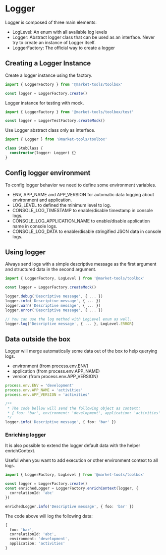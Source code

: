 # Logger

Logger is composed of three main elements:

- LogLevel: An enum with all available log levels
- Logger: Abstract logger class that can be used as an interface. Never try to create an instance of Logger itself.
- LoggerFactory: The official way to create a logger

## Creating a Logger Instance

Create a logger instance using the factory.

```typescript
import { LoggerFactory } from '@market-tools/toolbox'

const logger = LoggerFactory.create()
```

Logger instance for testing with mock.

```typescript
import { LoggerFactory } from '@market-tools/toolbox/test'

const logger = LoggerTestFactory.createMock()
```

Use Logger abstract class only as interface.

```typescript
import { Logger } from '@market-tools/toolbox'

class StubClass {
  constructor(logger: Logger) {}
}
```

## Config logger environment

To config logger behavior we need to define some environment variables.

- ENV, APP_NAME and APP_VERSION for automatic data logging about environment and application.
- LOG_LEVEL to defined the minimum level to log.
- CONSOLE_LOG_TIMESTAMP to enable/disable timestamp in console logs.
- CONSOLE_LOG_APPLICATION_NAME to enable/disable application name in console logs.
- CONSOLE_LOG_DATA to enable/disable stringified JSON data in console logs.

## Using logger

Always send logs with a simple descriptive message as the first argument and structured data in the second argument.

```typescript
import { LoggerFactory, LogLevel } from '@market-tools/toolbox'

const logger = LoggerFactory.createMock()

logger.debug('Descriptive message', { ... })
logger.info('Descriptive message', { ... })
logger.warn('Descriptive message', { ... })
logger.error('Descriptive message', { ... })

// You can use the log method with LogLevel enum as well.
logger.log('Descriptive message', { ... }, LogLevel.ERROR)
```

## Data outside the box

Logger will merge automatically some data out of the box to help querying logs.
- environment (from process.env.ENV)
- application (from process.env.APP_NAME)
- version (from process.env.APP_VERSION)

```typescript
process.env.ENV = 'development'
process.env.APP_NAME = 'activities'
process.env.APP_VERSION = 'activities'

/**
 * The code bellow will send the following object as context:
 * { foo: 'bar', environment: 'development', application: 'activities' }
 */
logger.info('Descriptive message', { foo: 'bar' })
```

### Enriching logger

It is also possible to extend the logger default data with the helper enrichContext.

Useful when you want to add execution or other environment context to all logs.

```typescript
import { LoggerFactory, LogLevel } from '@market-tools/toolbox'

const logger = LoggerFactory.create()
const enrichedLogger = LoggerFactory.enrichContext(logger, {
  correlationId: 'abc'
})

enrichedLogger.info('Descriptive message', { foo: 'bar' })
```

The code above will log the following data:

```typescript
{ 
  foo: 'bar',
  correlationId: 'abc',
  environment: 'development',
  application: 'activities'
}
```
